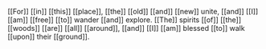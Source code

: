 [[For]] [[in]] [[this]] [[place]], [[the]] [[old]] [[and]] [[new]] unite, [[and]] [[I]] [[am]] [[free]] [[to]] wander [[and]] explore. [[The]] spirits [[of]] [[the]] [[woods]] [[are]] [[all]] [[around]], [[and]] [[I]] [[am]] blessed [[to]] walk [[upon]] their [[ground]].